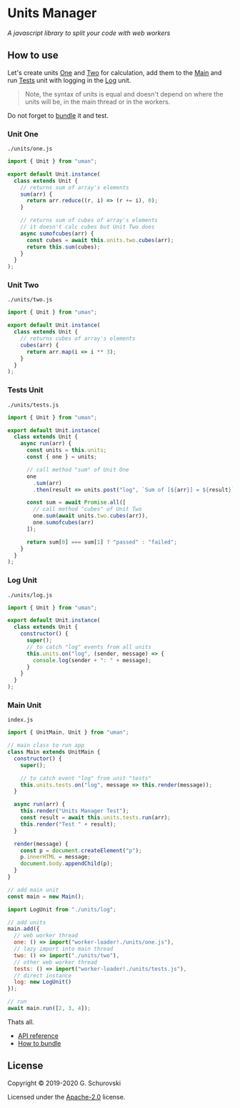 # Units Manager

_A javascript library to split your code with web workers_

## How to use

Let's create units [One](#unit_one) and [Two](#unit_two) for calculation, add them to the [Main](#unit_main) and run [Tests](#unit_tests) unit with logging in the [Log](#unit_log) unit.

> Note, the syntax of units is equal and doesn't depend on where the units will be, in the main thread or in the workers.

Do not forget to [bundle](howtobundle.md) it and test.

<a name="unit_one"></a>

### Unit One

`./units/one.js`

```javascript
import { Unit } from "uman";

export default Unit.instance(
  class extends Unit {
    // returns sum of array's elements
    sum(arr) {
      return arr.reduce((r, i) => (r += i), 0);
    }

    // returns sum of cubes of array's elements
    // it doesn't calc cubes but Unit Two does
    async sumofcubes(arr) {
      const cubes = await this.units.two.cubes(arr);
      return this.sum(cubes);
    }
  }
);
```

<a name="unit_two"></a>

### Unit Two

`./units/two.js`

```javascript
import { Unit } from "uman";

export default Unit.instance(
  class extends Unit {
    // returns cubes of array's elements
    cubes(arr) {
      return arr.map(i => i ** 3);
    }
  }
);
```

<a name="unit_tests"></a>

### Tests Unit

`./units/tests.js`

```javascript
import { Unit } from "uman";

export default Unit.instance(
  class extends Unit {
    async run(arr) {
      const units = this.units;
      const { one } = units;

      // call method "sum" of Unit One
      one
        .sum(arr)
        .then(result => units.post("log", `Sum of [${arr}] = ${result}`));

      const sum = await Promise.all([
        // call method "cubes" of Unit Two
        one.sum(await units.two.cubes(arr)),
        one.sumofcubes(arr)
      ]);

      return sum[0] === sum[1] ? "passed" : "failed";
    }
  }
);
```

<a name="unit_log"></a>

### Log Unit

`./units/log.js`

```javascript
import { Unit } from "uman";

export default Unit.instance(
  class extends Unit {
    constructor() {
      super();
      // to catch "log" events from all units
      this.units.on("log", (sender, message) => {
        console.log(sender + ": " + message);
      }
    }
  }
);
```

<a name="unit_main"></a>

### Main Unit

`index.js`

```javascript
import { UnitMain, Unit } from "uman";

// main class to run app
class Main extends UnitMain {
  constructor() {
    super();

    // to catch event "log" from unit "tests"
    this.units.tests.on("log", message => this.render(message));
  }

  async run(arr) {
    this.render("Units Manager Test");
    const result = await this.units.tests.run(arr);
    this.render("Test " + result);
  }

  render(message) {
    const p = document.createElement("p");
    p.innerHTML = message;
    document.body.appendChild(p);
  }
}

// add main unit
const main = new Main();

import LogUnit from "./units/log";

// add units
main.add({
  // web worker thread
  one: () => import("worker-loader!./units/one.js"),
  // lazy import into main thread
  two: () => import("./units/two"),
  // other web worker thread
  tests: () => import("worker-loader!./units/tests.js"),
  // direct instance
  log: new LogUnit()
});

// run
await main.run([2, 3, 4]);
```

Thats all.

- [API reference](api.md)
- [How to bundle](howtobundle.md)

## License

Copyright © 2019-2020 G. Schurovski

Licensed under the [Apache-2.0](./../LICENSE) license.
